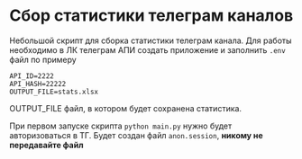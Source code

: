 # Сбор статистики телеграм каналов

Небольшой скрипт для сборка статистики телеграм канала.
Для работы необходимо в ЛК телеграм АПИ создать приложение и заполнить `.env` файл по примеру

```
API_ID=2222
API_HASH=22222
OUTPUT_FILE=stats.xlsx
```

OUTPUT_FILE файл, в котором будет сохранена статистика.

При первом запуске скрипта `python main.py` нужно будет авторизоваться в ТГ. Будет создан файл `anon.session`, **никому
не передавайте файл**

